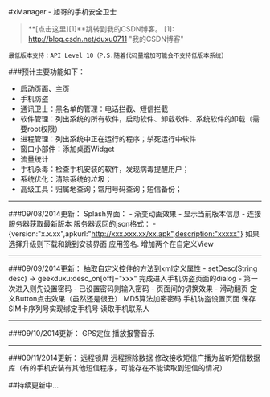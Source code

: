 #xManager - 旭哥的手机安全卫士

> **[点击这里][1]**跳转到我的CSDN博客。
[1]: http://blog.csdn.net/duxu0711        "我的CSDN博客" 

    最低版本支持：API Level 10（P.S.随着代码量增加可能会不支持低版本系统）

###预计主要功能如下：
- 启动页面、主页
- 手机防盗
- 通讯卫士：黑名单的管理：电话拦截、短信拦截
- 软件管理：列出系统的所有软件，启动软件、卸载软件、系统软件的卸载（需要root权限）
- 进程管理：列出系统中正在运行的程序；杀死运行中软件
- 窗口小部件：添加桌面Widget
- 流量统计
- 手机杀毒：检查手机安装的软件，发现病毒提醒用户；
- 系统优化：清除系统的垃圾；
- 高级工具：归属地查询；常用号码查询；短信备份；

---

###09/08/2014更新：
    Splash界面：
        - 渐变动画效果
        - 显示当前版本信息
        - 连接服务器获取最新版本
    服务器返回的json格式：
        - {version:"x.x.xx",apkurl:"http://xxx.xxx.xx/xx.apk",description:"xxxxx"}
    如果选择升级则下载和跳到安装界面
    应用签名.
    增加两个在自定义View

---
###09/09/2014更新：
    抽取自定义控件的方法到xml定义属性
        - setDesc(String desc) -> geekduxu:desc_on[off]="xxx"
    完成进入手机防盗页面的dialog
        - 第一次进入则先设置密码
        - 已设置密码则输入密码
        - 页面间的切换效果
        - 滑动翻页
    定义Button点击效果（虽然还是很丑）
    MD5算法加密密码
    手机防盗设置页面
    保存SIM卡序列号实现绑定手机号
    读取手机联系人

---
###09/10/2014更新：
    GPS定位 
    播放报警音乐

---
###09/11/2014更新：
    远程锁屏
    远程擦除数据
    修改接收短信广播为监听短信数据库（有的手机安装有其他短信程序，可能存在不能读取到短信的情况）

    
    



##持续更新中...